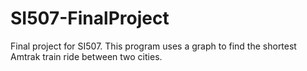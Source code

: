 # SI507-FinalProject
Final project for SI507. This program uses a graph to find the shortest Amtrak train ride between two cities.
